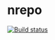 # nrepo

[![Build status](https://nukedbit.visualstudio.com/NukedBit/_apis/build/status/NukedBit-ASP.NET%20Core-CI)](https://nukedbit.visualstudio.com/NukedBit/_build/latest?definitionId=11)